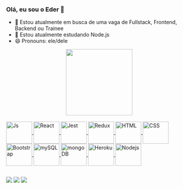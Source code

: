 ### Olá, eu sou o Eder 👋

- 🔭 Estou atualmente em busca de uma vaga de Fullstack, Frontend, Backend ou Trainee
- 🌱 Estou atualmente estudando Node.js
- 😄 Pronouns: ele/dele

<div align="center">
  <a href="https://github.com/edermotasantos">
  <img height="180em" src="https://github-readme-stats.vercel.app/api?username=edermotasantos&show_icons=true&theme=radical&include_all_commits=true&count_private=true"/>
  <!-- <img height="180em" src="https://github-readme-stats.vercel.app/api/top-langs/?username=edermotasantos&layout=compact&langs_count=7&theme=radical"/> -->
</div>
<div style="display: inline_block"><br>
  <img align="center" alt="Js" height="60" width="70" src="https://cdn.jsdelivr.net/gh/devicons/devicon/icons/javascript/javascript-plain.svg">
  <img align="center" alt="React" height="60" width="70" src="https://cdn.jsdelivr.net/gh/devicons/devicon/icons/react/react-original-wordmark.svg">
  <img align="center" alt="Jest" height="60" width="70" src="https://cdn.jsdelivr.net/gh/devicons/devicon/icons/jest/jest-plain.svg" />
  <img align="center" alt="Redux" height="60" width="70" src="https://cdn.jsdelivr.net/gh/devicons/devicon/icons/redux/redux-original.svg" />
  <img align="center" alt="HTML" height="60" width="70" src="https://cdn.jsdelivr.net/gh/devicons/devicon/icons/html5/html5-plain-wordmark.svg">
  <img align="center" alt="CSS" height="60" width="70" src="https://cdn.jsdelivr.net/gh/devicons/devicon/icons/css3/css3-plain-wordmark.svg">
  <img align="center" alt="Bootstrap" height="60" width="70" src="https://cdn.jsdelivr.net/gh/devicons/devicon/icons/bootstrap/bootstrap-plain-wordmark.svg" />
  <img align="center" alt="mySQL" height="60" width="70" src="https://cdn.jsdelivr.net/gh/devicons/devicon/icons/mysql/mysql-original-wordmark.svg">
  <img align="center" alt="mongoDB" height="60" width="70" src="https://cdn.jsdelivr.net/gh/devicons/devicon/icons/mongodb/mongodb-original-wordmark.svg">
  <img align="center" alt="Heroku" height="60" width="70" src="https://cdn.jsdelivr.net/gh/devicons/devicon/icons/heroku/heroku-plain-wordmark.svg" />
  <img align="center" alt="Nodejs" height="60" width="70" src="https://cdn.jsdelivr.net/gh/devicons/devicon/icons/nodejs/nodejs-plain-wordmark.svg" />
</div>
  
  ##
  
<div> 
  <a href="https://www.linkedin.com/in/eder-santos-78114521a/" target="_blank"><img src="https://img.shields.io/badge/-LinkedIn-%230077B5?style=for-the-badge&logo=linkedin&logoColor=white" target="_blank"></a> 
  <a href = "mailto:3derms@gmail.com"><img src="https://img.shields.io/badge/-Gmail-%23333?style=for-the-badge&logo=gmail&logoColor=white" target="_blank"></a>
  <a href = "mailto:eder.mota@outlook.com"><img src="https://img.shields.io/badge/Microsoft_Outlook-0078D4?style=for-the-badge&logo=microsoft-outlook&logoColor=white" target="_blank"></a> 
</div>
